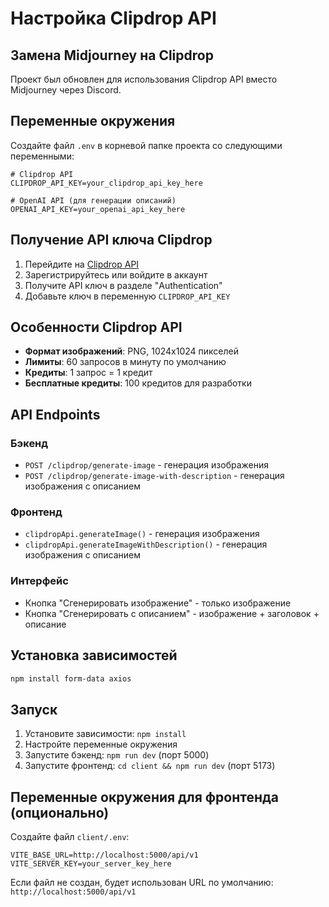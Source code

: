 # Настройка Clipdrop API

## Замена Midjourney на Clipdrop

Проект был обновлен для использования Clipdrop API вместо Midjourney через Discord.

## Переменные окружения

Создайте файл `.env` в корневой папке проекта со следующими переменными:

```env
# Clipdrop API
CLIPDROP_API_KEY=your_clipdrop_api_key_here

# OpenAI API (для генерации описаний)
OPENAI_API_KEY=your_openai_api_key_here
```

## Получение API ключа Clipdrop

1. Перейдите на [Clipdrop API](https://clipdrop.co/apis/docs/text-to-image)
2. Зарегистрируйтесь или войдите в аккаунт
3. Получите API ключ в разделе "Authentication"
4. Добавьте ключ в переменную `CLIPDROP_API_KEY`

## Особенности Clipdrop API

- **Формат изображений**: PNG, 1024x1024 пикселей
- **Лимиты**: 60 запросов в минуту по умолчанию
- **Кредиты**: 1 запрос = 1 кредит
- **Бесплатные кредиты**: 100 кредитов для разработки

## API Endpoints

### Бэкенд
- `POST /clipdrop/generate-image` - генерация изображения
- `POST /clipdrop/generate-image-with-description` - генерация изображения с описанием

### Фронтенд
- `clipdropApi.generateImage()` - генерация изображения
- `clipdropApi.generateImageWithDescription()` - генерация изображения с описанием

### Интерфейс
- Кнопка "Сгенерировать изображение" - только изображение
- Кнопка "Сгенерировать с описанием" - изображение + заголовок + описание

## Установка зависимостей

```bash
npm install form-data axios
```

## Запуск

1. Установите зависимости: `npm install`
2. Настройте переменные окружения
3. Запустите бэкенд: `npm run dev` (порт 5000)
4. Запустите фронтенд: `cd client && npm run dev` (порт 5173)

## Переменные окружения для фронтенда (опционально)

Создайте файл `client/.env`:

```env
VITE_BASE_URL=http://localhost:5000/api/v1
VITE_SERVER_KEY=your_server_key_here
```

Если файл не создан, будет использован URL по умолчанию: `http://localhost:5000/api/v1` 